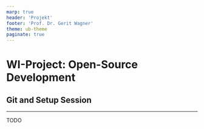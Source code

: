 ```yaml
---
marp: true
header: 'Projekt'
footer: 'Prof. Dr. Gerit Wagner'
theme: ub-theme
paginate: true
---
```


# WI-Project: Open-Source Development

## Git and Setup Session

---
<!-- paginate: true -->

TODO